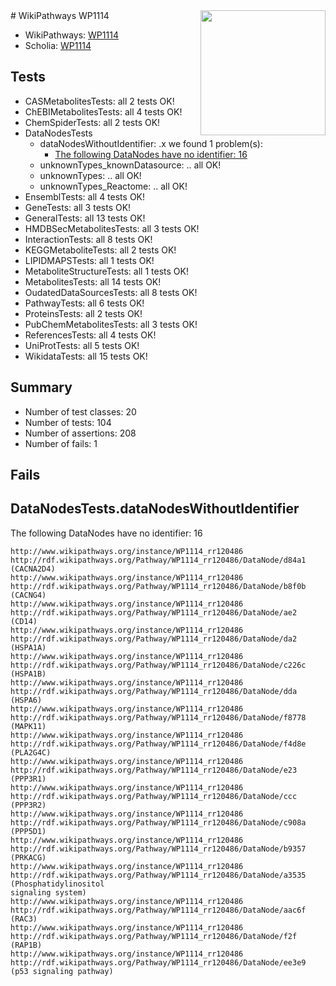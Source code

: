<img style="float: right; width: 200px" src="https://upload.wikimedia.org/wikipedia/commons/thumb/8/83/Wplogo_with_text_500.png/640px-Wplogo_with_text_500.png" />
# WikiPathways WP1114

* WikiPathways: [WP1114](https://new.wikipathways.org/pathways/WP1114)
* Scholia: [WP1114](https://scholia.toolforge.org/wikipathways/WP1114)
## Tests
* CASMetabolitesTests: all 2 tests OK!
* ChEBIMetabolitesTests: all 4 tests OK!
* ChemSpiderTests: all 2 tests OK!
* DataNodesTests
    * dataNodesWithoutIdentifier: .x we found 1 problem(s):
        * [The following DataNodes have no identifier: 16](#8792c496)
    * unknownTypes_knownDatasource: .. all OK!
    * unknownTypes: .. all OK!
    * unknownTypes_Reactome: .. all OK!
* EnsemblTests: all 4 tests OK!
* GeneTests: all 3 tests OK!
* GeneralTests: all 13 tests OK!
* HMDBSecMetabolitesTests: all 3 tests OK!
* InteractionTests: all 8 tests OK!
* KEGGMetaboliteTests: all 2 tests OK!
* LIPIDMAPSTests: all 1 tests OK!
* MetaboliteStructureTests: all 1 tests OK!
* MetabolitesTests: all 14 tests OK!
* OudatedDataSourcesTests: all 8 tests OK!
* PathwayTests: all 6 tests OK!
* ProteinsTests: all 2 tests OK!
* PubChemMetabolitesTests: all 3 tests OK!
* ReferencesTests: all 4 tests OK!
* UniProtTests: all 5 tests OK!
* WikidataTests: all 15 tests OK!


## Summary

* Number of test classes: 20
* Number of tests: 104
* Number of assertions: 208
* Number of fails: 1

## Fails

<a name="8792c496" />

## DataNodesTests.dataNodesWithoutIdentifier

The following DataNodes have no identifier: 16
```
http://www.wikipathways.org/instance/WP1114_rr120486 http://rdf.wikipathways.org/Pathway/WP1114_rr120486/DataNode/d84a1 (CACNA2D4)
http://www.wikipathways.org/instance/WP1114_rr120486 http://rdf.wikipathways.org/Pathway/WP1114_rr120486/DataNode/b8f0b (CACNG4)
http://www.wikipathways.org/instance/WP1114_rr120486 http://rdf.wikipathways.org/Pathway/WP1114_rr120486/DataNode/ae2 (CD14)
http://www.wikipathways.org/instance/WP1114_rr120486 http://rdf.wikipathways.org/Pathway/WP1114_rr120486/DataNode/da2 (HSPA1A)
http://www.wikipathways.org/instance/WP1114_rr120486 http://rdf.wikipathways.org/Pathway/WP1114_rr120486/DataNode/c226c (HSPA1B)
http://www.wikipathways.org/instance/WP1114_rr120486 http://rdf.wikipathways.org/Pathway/WP1114_rr120486/DataNode/dda (HSPA6)
http://www.wikipathways.org/instance/WP1114_rr120486 http://rdf.wikipathways.org/Pathway/WP1114_rr120486/DataNode/f8778 (MAPK11)
http://www.wikipathways.org/instance/WP1114_rr120486 http://rdf.wikipathways.org/Pathway/WP1114_rr120486/DataNode/f4d8e (PLA2G4C)
http://www.wikipathways.org/instance/WP1114_rr120486 http://rdf.wikipathways.org/Pathway/WP1114_rr120486/DataNode/e23 (PPP3R1)
http://www.wikipathways.org/instance/WP1114_rr120486 http://rdf.wikipathways.org/Pathway/WP1114_rr120486/DataNode/ccc (PPP3R2)
http://www.wikipathways.org/instance/WP1114_rr120486 http://rdf.wikipathways.org/Pathway/WP1114_rr120486/DataNode/c908a (PPP5D1)
http://www.wikipathways.org/instance/WP1114_rr120486 http://rdf.wikipathways.org/Pathway/WP1114_rr120486/DataNode/b9357 (PRKACG)
http://www.wikipathways.org/instance/WP1114_rr120486 http://rdf.wikipathways.org/Pathway/WP1114_rr120486/DataNode/a3535 (Phosphatidylinositol
signaling system)
http://www.wikipathways.org/instance/WP1114_rr120486 http://rdf.wikipathways.org/Pathway/WP1114_rr120486/DataNode/aac6f (RAC3)
http://www.wikipathways.org/instance/WP1114_rr120486 http://rdf.wikipathways.org/Pathway/WP1114_rr120486/DataNode/f2f (RAP1B)
http://www.wikipathways.org/instance/WP1114_rr120486 http://rdf.wikipathways.org/Pathway/WP1114_rr120486/DataNode/ee3e9 (p53 signaling pathway)
```

